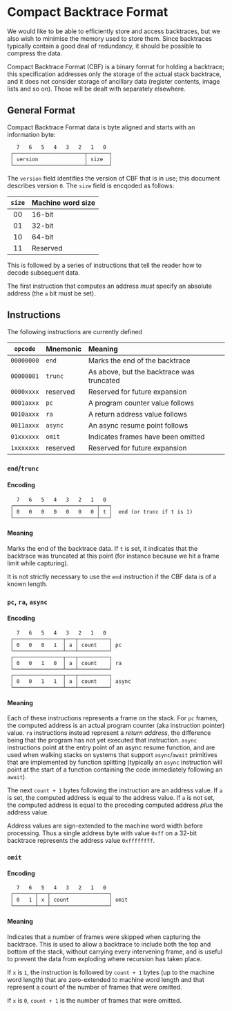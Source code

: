 Compact Backtrace Format
========================

We would like to be able to efficiently store and access backtraces,
but we also wish to minimise the memory used to store them.  Since
backtraces typically contain a good deal of redundancy, it should be
possible to compress the data.

Compact Backtrace Format (CBF) is a binary format for holding a
backtrace; this specification addresses only the storage of the actual
stack backtrace, and it does not consider storage of ancillary data
(register contents, image lists and so on).  Those will be dealt with
separately elsewhere.

## General Format

Compact Backtrace Format data is byte aligned and starts with an
information byte:

~~~
   7   6   5   4   3   2   1   0
 ┌───────────────────────┬───────┐
 │ version               │ size  │
 └───────────────────────┴───────┘
~~~

The `version` field identifies the version of CBF that is in use; this
document describes version `0`. The `size` field is encqoded as
follows:

| `size` | Machine word size |
| :----: | :---------------- |
|   00   | 16-bit            |
|   01   | 32-bit            |
|   10   | 64-bit            |
|   11   | Reserved          |

This is followed by a series of instructions that tell the reader how
to decode subsequent data.

The first instruction that computes an address _must_ specify an
absolute address (the `a` bit must be set).

## Instructions

The following instructions are currently defined

|  `opcode`  | Mnemonic | Meaning                                   |
| :--------: | :------- | :---------------------------------------- |
| `00000000` | `end`    | Marks the end of the backtrace            |
| `00000001` | `trunc`  | As above, but the backtrace was truncated |
| `0000xxxx` | reserved | Reserved for future expansion             |
| `0001axxx` | `pc`     | A program counter value follows           |
| `0010axxx` | `ra`     | A return address value follows            |
| `0011axxx` | `async`  | An async resume point follows             |
| `01xxxxxx` | `omit`   | Indicates frames have been omitted        |
| `1xxxxxxx` | reserved | Reserved for future expansion             |

### `end`/`trunc`

#### Encoding

~~~
   7   6   5   4   3   2   1   0
 ┌───────────────────────────┬───┐
 │ 0   0   0   0   0   0   0 │ t │  end (or trunc if t is 1)
 └───────────────────────────┴───┘
~~~

#### Meaning

Marks the end of the backtrace data.  If `t` is set, it indicates that
the backtrace was truncated at this point (for instance because we hit
a frame limit while capturing).

It is not strictly necessary to use the `end` instruction if the
CBF data is of a known length.

### `pc`, `ra`, `async`

#### Encoding

~~~
   7   6   5   4   3   2   1   0
 ┌────────────────┬───┬──────────┐
 │ 0   0   0   1  │ a │ count    │ pc
 └────────────────┴───┴──────────┘
 ┌────────────────┬───┬──────────┐
 │ 0   0   1   0  │ a │ count    │ ra
 └────────────────┴───┴──────────┘
 ┌────────────────┬───┬──────────┐
 │ 0   0   1   1  │ a │ count    │ async
 └────────────────┴───┴──────────┘
~~~

#### Meaning

Each of these instructions represents a frame on the stack.  For `pc`
frames, the computed address is an actual program counter (aka
instruction pointer) value.  `ra` instructions instead represent a
_return address_, the difference being that the program has not yet
executed that instruction.  `async` instructions point at the entry
point of an async resume function, and are used when walking stacks on
systems that support `async`/`await` primitives that are implemented
by function splitting (typically an `async` instruction will point at
the start of a function containing the code immediately following an
`await`).

The next `count + 1` bytes following the instruction are an address
value.  If `a` is set, the computed address is equal to the address
value.  If `a` is not set, the computed address is equal to the
preceding computed address *plus* the address value.

Address values are sign-extended to the machine word width before
processing.  Thus a single address byte with value `0xff` on a 32-bit
backtrace represents the address value `0xffffffff`.

### `omit`

#### Encoding

~~~
   7   6   5   4   3   2   1   0
 ┌───────┬───┬───────────────────┐
 │ 0   1 │ x │ count             │ omit
 └───────┴───┴───────────────────┘
~~~

#### Meaning

Indicates that a number of frames were skipped when capturing the
backtrace.  This is used to allow a backtrace to include both the top
and bottom of the stack, without carrying every intervening frame, and
is useful to prevent the data from exploding where recursion has taken
place.

If `x` is `1`, the instruction is followed by `count + 1` bytes (up to the
machine word length) that are zero-extended to machine word length and
that represent a count of the number of frames that were omitted.

If `x` is `0`, `count + 1` is the number of frames that were omitted.
